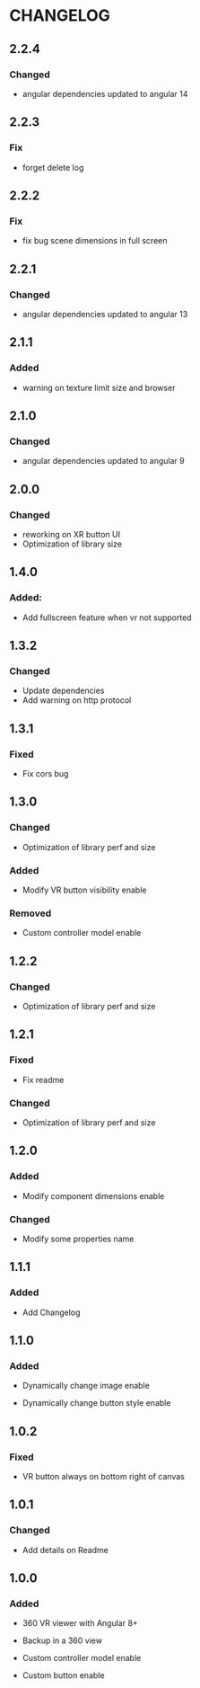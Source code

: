 # CHANGELOG

## 2.2.4

### Changed
* angular dependencies updated to angular 14

## 2.2.3

### Fix
* forget delete log

## 2.2.2

### Fix
* fix bug scene dimensions in full screen

## 2.2.1

### Changed
* angular dependencies updated to angular 13

## 2.1.1

### Added
* warning on texture limit size and browser

## 2.1.0

### Changed
* angular dependencies updated to angular 9

## 2.0.0

### Changed
* reworking on XR button UI
* Optimization of library size

## 1.4.0

### Added:

* Add fullscreen feature when vr not supported

## 1.3.2

### Changed

* Update dependencies
* Add warning on http protocol 

## 1.3.1

### Fixed

* Fix cors bug

## 1.3.0

### Changed

* Optimization of library perf and size

### Added

* Modify VR button visibility enable

### Removed

* Custom controller model enable

## 1.2.2

### Changed

* Optimization of library perf and size

## 1.2.1

### Fixed

* Fix readme

### Changed

* Optimization of library perf and size

## 1.2.0

### Added

* Modify component dimensions enable

### Changed

* Modify some properties name

## 1.1.1

### Added

* Add Changelog

## 1.1.0

### Added

* Dynamically change image enable

* Dynamically change button style enable

## 1.0.2

### Fixed

* VR button always on bottom right of canvas


## 1.0.1

### Changed

* Add details on Readme


## 1.0.0

### Added

* 360 VR viewer with Angular 8+

* Backup in a 360 view

* Custom controller model enable

* Custom button enable
